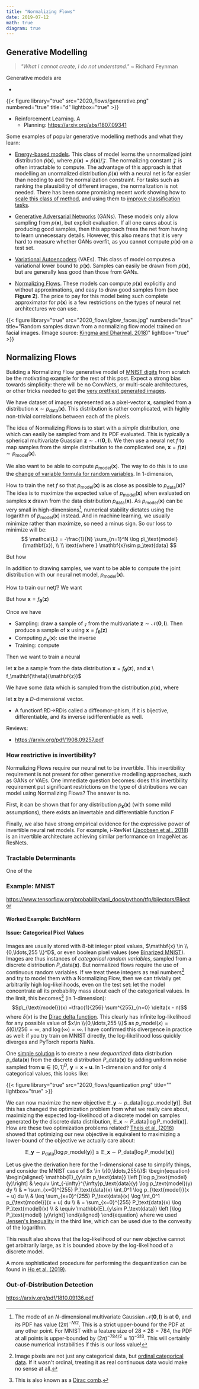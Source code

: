 ```yaml
---
title: "Normalizing Flows"
date: 2019-07-12
math: true
diagram: true
---
```



## Generative Modelling
> *"What I cannot create, I do not understand."* ~ Richard Feynman

Generative models are 



- 

{{< figure library="true" src="2020_flows/generative.png" numbered="true" title="d" lightbox="true" >}}

- Reinforcement Learning. A 
    - Planning: https://arxiv.org/abs/1807.09341


Some examples of popular generative modelling methods and what they learn:

- [Energy-based models](http://yann.lecun.com/exdb/publis/pdf/lecun-06.pdf). This class of model learns the unnormalized joint distribution $\tilde{p}(\mathbf{x})$, where $p(\mathbf{x})=\tilde{p}(\mathbf{x})/\mathcal{Z}$. The normalizing constant $\mathcal{Z}$ is often intractable to compute. The advantage of this approach is that modelling an unormalized distribution $\tilde{p}(\mathbf{x})$ with a neural net is far easier than needing to add the normalization constraint. For tasks such as ranking the plausibility of different images, the normalization is not needed. There has been some promising recent work showing how to [scale this class of method](https://openai.com/blog/energy-based-models/), and using them to [improve classification tasks](https://arxiv.org/abs/1912.03263).

- [Generative Adversarial Networks](https://arxiv.org/abs/1406.2661) (GANs). These models only allow sampling from $p(\mathbf{x})$, but explicit evaluation. If all one cares about is producing good samples, then this approach frees the net from having to learn unnecessary details. However, this also means that it is very hard to measure whether GANs overfit, as you cannot compute $p(\mathbf{x})$ on a test set.

- [Variational Autoencoders](https://arxiv.org/abs/1906.02691) (VAEs). This class of model computes a variational lower bound to $p(\mathbf{x})$. Samples can easily be drawn from $p(\mathbf{x})$, but are generally less good than those from GANs.

- [Normalizing Flows](https://arxiv.org/abs/1908.09257). These models can compute $p(\mathbf{x})$ explicitly and without approximations, and easy to draw good samples from (see **Figure 2**). The price to pay for this model being such complete approximator for $p(\mathbf{x})$ is a few restrictions on the types of neural net architectures we can use.


{{< figure library="true" src="2020_flows/glow_faces.jpg" numbered="true" title="Random samples drawn from a normalizing flow model trained on facial images. (Image source: [Kingma and Dhariwal, 2018](https://arxiv.org/abs/1807.03039))" lightbox="true" >}}


## Normalizing Flows

Building a Normalizing Flow generative model of [MNIST digits](http://yann.lecun.com/exdb/mnist/) from scratch be the motivating example for the rest of this post. Expect a strong bias towards simplicity: there will be no ConvNets, or multi-scale architectures, or other tricks needed to get the [very prettiest generated images](https://arxiv.org/abs/1807.03039).

We have dataset of images represented as a pixel-vector $\mathbf{x}$, sampled from a distribution $\mathbf{x} \sim p_\text{data}(\mathbf{x})$. This distribution is rather complicated, with highly non-trivial correlations between each of the pixels.

The idea of Normalizing Flows is to start with a *simple* distribution, one which can easily be sampled from and its PDF evaluated. This is typically a spherical multivariate Guassian $\mathbf{z} \sim \mathcal{N}(\mathbf{0}, \mathbf{I})$. We then use a neural net $f$ to map samples from the simple distribution to the complicated one, $\mathbf{x} = f(\mathbf{z}) \sim p_\text{model}(\mathbf{x})$. 

We also want to be able to compute $p_\text{model}(\mathbf{x})$. The way to do this is to use the [change of variable formula for random variables](https://en.wikipedia.org/wiki/Probability_density_function#Function_of_random_variables_and_change_of_variables_in_the_probability_density_function). In 1-dimension, 

How to train the net $f$ so that $p_\text{model}(\mathbf{x})$ is as close as possible to $p_\text{data}(\mathbf{x})$? The idea is to maximize the expected value of $p_\text{model}(\mathbf{x})$ when evaluated on samples $\mathbf{x}$ drawn from the data distribution $p_\text{data}(\mathbf{x})$. As $p_\text{model}(\mathbf{x})$ can be very small in high-dimensions[^3], numerical stability dictates using the logarithm of $p_\text{model}(\mathbf{x})$ instead. And in machine learning, we usually minimize rather than maximize, so need a minus sign. So our loss to minimize will be:
$$
\mathcal{L} = -\frac{1}{N} \sum_{n=1}^N \log p\_\text{model} (\mathbf{x}), \\ \\ \text{where } \mathbf{x}\sim p_\text{data}
$$

But how 



In addition to drawing samples, we want to be able to compute the joint distribution with our neural net model, $p_\text{model}(\mathbf{x})$. 

How to train our net$f$? We want 

But how  $\mathbf{x}=f_\mathbf{\theta}(\mathbf{z})$ 

Once we have 

- Sampling: draw a sample of $\mathcal{z}$ from the multivariate  $\mathbf{z}\sim \mathcal{N}(\mathbf{0}, \mathbf{I})$. Then produce a sample of $\mathbf{x}$ using $\mathbf{x}=f_\mathbf{\theta}(\mathbf{z})$ 
- Computing $p_\mathbf{x}(\mathbf{x})$: use the inverse 
- Training: compute 

Then we want to train a neural 


 let $\mathbf{x}$ be a sample from the data distribution   $\mathbf{x} = f_\mathbf{\theta}(\mathbf{z})$, and $\mathbf{x}$  \ f_\mathbf{\theta}(\mathbf{z})$

We have some data which is sampled from the distribution $p(\mathbf{x})$, where 


let $\mathbf{x}$ by a $D$-dimensional vector. 

- A functionf:RD→RDis called a diffeomor-phism, if it is bijective, differentiable, and its inverse isdifferentiable as well.



Reviews:
- https://arxiv.org/pdf/1908.09257.pdf

### How restrictive is invertibility?

Normalizing Flows require our neural net to be invertible. This invertibility requirement is not present for other generative modelling approaches, such as GANs or VAEs. One immediate question becomes: does this invertibility requirement put significant restrictions on the type of distributions we can model using Normalizing Flows? The answer is no.

First, it can be shown that for any distribution $p_{\mathbf{x}}(\mathbf{x})$ (with some mild assumptions), there exists an invertable and differentiable function $F$ 

Finally, we also have strong empirical evidence for the expressive power of invertible neural net models. For example, i-RevNet ([Jacobsen et al., 2018](https://arxiv.org/abs/1802.07088)) is an invertible architecture achieving similar performance on ImageNet as ResNets.

### Tractable Determinants

One of the 

### Example: MNIST
https://www.tensorflow.org/probability/api_docs/python/tfp/bijectors/Bijector


#### Worked Example: BatchNorm

#### Issue: Categorical Pixel Values

Images are usually stored with 8-bit integer pixel values, $\mathbf{x} \in \\{0,\ldots,255 \\}^D$, or even boolean pixel values (see [Binarized MNIST](https://www.tensorflow.org/datasets/catalog/binarized_mnist)). Images are thus instances of *categorical random variables*, sampled from a discrete distribution $P\_\text{data}(\mathbf{x})$. But normalized flows require the use of continuous random variables. If we treat these integers as real numbers[^1] and try to model them with a Normalizing Flow, then we can trivially get arbitrarily high log-likelihoods, even on the test set: let the model concentrate all its probability mass about each of the categorical values. In the limit, this becomes[^2] (in 1-dimension):
$$p\_{\text{model}}(x) =\frac{1}{256} \sum^{255}_{n=0} \delta(x  - n)$$ 
where $\delta(x)$ is the [Dirac delta function](https://en.wikipedia.org/wiki/Dirac_delta_function). This clearly has infinite log-likelihood for any possible value of $x\in \\{0,\ldots,255 \\}$ as $p\_{\text{model}}(x)=\delta(0)/256 = \infty$, and $\log(\infty)=\infty$. I have confirmed this divergence in practice as well: if you try train on MNIST directly, the log-likelihood loss quickly diverges and PyTorch reports NaNs.

One [simple solution](https://arxiv.org/pdf/1511.01844.pdf) is to create a new *dequantized* data distribution $p\_\text{data}(\mathbf{x})$ from the discrete distribution $P\_\text{data}(\mathbf{x})$ by adding uniform noise sampled from $\mathbf{u}\in [0,1]^D$, $\mathbf{y}=\mathbf{x}+\mathbf{u}$. In 1-dimension and for only 4 categorical values, this looks like:

{{< figure library="true" src="2020_flows/quantization.png" title="" lightbox="true" >}}

We can now maximize the new objective $\mathbb{E}\_{\mathbf{y}\sim p\_\text{data}} \left [\log p\_\text{model} (\mathbf{y})\right]$. But this has changed the optimization problem from what we really care about, maximizing the expected log-likelihood of a discrete model on samples generated by the discrete data distribution, $\mathbb{E}\_{\mathbf{x}\sim P\_\text{data}} \left [\log P\_\text{model} (\mathbf{x})\right]$. How are these two optimization problems related? [Theis et al. (2016)](https://arxiv.org/abs/1511.01844) showed that optimizing our new objective is equivalent to maximizing a lower-bound of the objective we actually care about:

$$\mathbb{E}\_{\mathbf{y}\sim p_\text{data}} \left [\log p\_\text{model} (\mathbf{y})\right] \leq
\mathbb{E}\_{\mathbf{x}\sim P\_\text{data}} \left [\log P\_\text{model} (\mathbf{x})\right]
$$

Let us give the derivation here for the 1-dimensional case to simplify things, and consider the MNIST case of $x \in \\{0,\ldots,255\\}$:
\begin{equation}
\begin{aligned}
\mathbb{E}\_{y\sim p\_\text{data}} \left [\log p\_\text{model} (y)\right] & \equiv 
    \int\_{-\infty}^{\infty}p_\text{data}(y) \log p_\text{model}(y) dy \\\\
    & = \sum\_{x=0}^{255} P\_\text{data}(x) \int_0^1 \log p_{\text{model}}(x + u) du \\\\
    & \leq \sum\_{x=0}^{255} P\_\text{data}(x) \log \int_0^1 p_{\text{model}}(x + u) du \\\\
    & = \sum\_{x=0}^{255} P\_\text{data}(x) \log P_\text{model}(x) \\\\
    & \equiv \mathbb{E}\_{y\sim P\_\text{data}} \left [\log P\_\text{model} (y)\right] 
\end{aligned}
\end{equation}
where we used [Jensen's Inequality](https://en.wikipedia.org/wiki/Jensen%27s_inequality) in the third line, which can be used due to the convexity of the logarithm.

This result also shows that the log-likelihood of our new objective cannot get arbitrarily large, as it is bounded above by the log-likelihood of a discrete model.

A more sophisticated procedure for performing the dequantization can be found in [Ho et al. (2019)](https://arxiv.org/abs/1902.00275).

### Out-of-Distribution Detection

https://arxiv.org/pdf/1810.09136.pdf


####








<!-- Footnotes -->

[^1]: Image pixels are not just any categorical data, but [ordinal categorical data](https://en.wikipedia.org/wiki/Ordinal_data). If it wasn't ordinal, treating it as real continuous data would make no sense at all.
[^2]: This is also known as a [Dirac comb](https://en.wikipedia.org/wiki/Dirac_comb).
[^3]: The mode of an $N$-dimensional multivariate Gaussian $\mathcal{N}(\mathbf{0}, \mathbf{I})$ is at $\mathbf{0}$, and its PDF has value $(2\pi)^{-N/2}$. This is a strict upper-bound for the PDF at any other point. For MNIST with a feature size of $28\times 28 = 784$, the PDF at all points is upper-bounded by $(2\pi)^{-784/2} \approx 10 ^{-313}$. This will certainly cause numerical instabilities if this is our loss value!